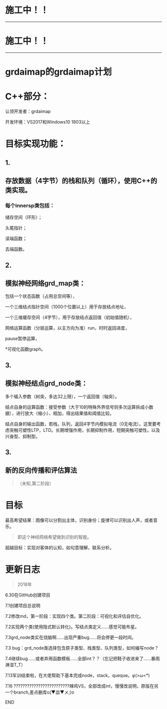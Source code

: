 # 施工中！！
__________________________

# 施工中！！
__________________________
# grdaimap的grdaimap计划


# **C++部分：**
认领开发者：grdaimap

开发环境：VS2017和Windows10 1803以上

# 目标实现功能：

## 1.
## **存放数据（4字节）的栈和队列（循环），使用C++的类实现。**

### 每个**innersp类**包括：
储存空间（环形）；

头尾指针；

读端函数；

去端函数。


## 2.
## **模拟神经网络grd_map类：**

包括一个状态函数（占用总空间等），

一个三维结点指针空间（1000个位置以上）用于存放结点地址，

一个三维缓存空间（4字节），用于存放结点返回值（初始值随机），

网络运算函数（分层运算，以主方向为准）run，时时返回进度，

pause暂停运算，

*可视化函数graph。

## 3.
## **模拟神经结点grd_node类：**

多个输入参数（树突，多达32上限），一个返回值（轴突）。

结点自身的运算函数：接受参数（大于10的特殊外界信号则多次运算拆成小数据），进行放大（缩小）、相加，得出结果值和阈值比较。

结点自身的输出函数，若栈，队列，返回4字节内模拟电流（0无电流）。这里要考虑突触可塑性LTP，LTD。长期增强作用，长期抑制作用，短期突触可塑性。以及兴奋型、抑制型。


## 3.
## **新的反向传播和评估算法**
>（未知,第二阶段）


# 目标

最高希望结果：图像可以分割出主体，识别身份；旋律可以识别出人声，或者音乐。
>即这个神经网络希望做到识别的智能。

超越目标：实现对客体的认知，如句意理解，联系分析。

# 更新日志

>2018年

6.30在GitHub创建项目

7.1创建项目总说明

7.2修改md，第一阶段：实现四个类。第二阶段：可视化和评估自优化。

7.2实现两个类(使用隐式默认转化)。写结点类定义……感觉可能布星。

7.3grd_node类实在烧脑啊……出现严重bug……将会停更一段时间。

7.3 bug：grd_node类选择包含原子类型、栈类型、队列类型，如何编写node？

7.4继续bug……或者弃用函数模板……全部int？？（忘记把鞋子收进来了……暴雨淋湿T_T）

7.13军训结束啦，在大佬帮助下基本完成node，stack，queque。φ(>ω<*) 

7.16
?????????????????????????辣鸡VS，全部改成int，慢慢改说明，原版在另一个branch,差点删库o(▼皿▼メ;)o

































































































END
